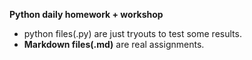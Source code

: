**Python daily homework + workshop**
- python files(.py) are just tryouts to test some results.
- **Markdown files(.md)** are real assignments. 
